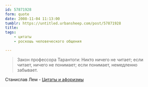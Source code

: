 ```yaml
---
id: 57871928
form: quote
date: 2008-11-04 11:13:00
tumblr: https://untitled.urbansheep.com/post/57871928
title: 
tags:
    - цитаты
    - роскошь человеческого общения

---
```


<blockquote>
Закон профессора Тарантоги: Никто ничего не читает; если читает, ничего не понимает; если понимает, немедленно забывает.
</blockquote>

Станислав Лем - <a href="http://stanislawlem.ru/quote.shtml">Цитаты и афоризмы</a>
